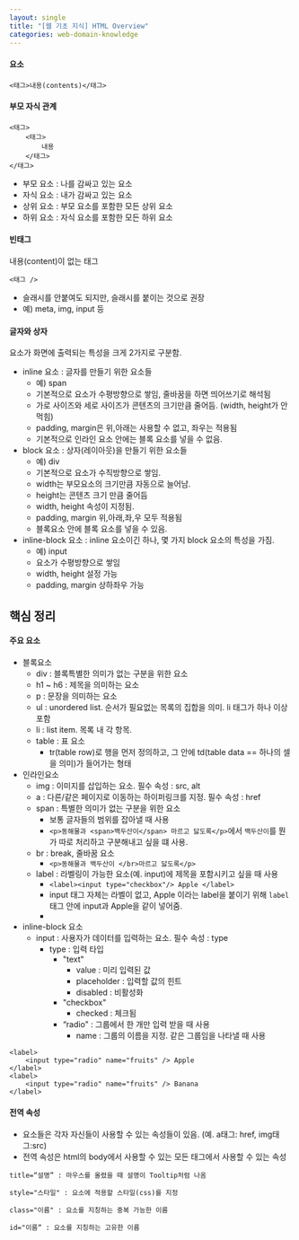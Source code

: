 ```yaml
---
layout: single
title: "[웹 기초 지식] HTML Overview"
categories: web-domain-knowledge
---
```


#### 요소
```
<태그>내용(contents)</태그>
```

#### 부모 자식 관계
```
<태그>
	<태그>
		내용
	</태그>
</태그>
```
- 부모 요소 : 나를 감싸고 있는 요소
- 자식 요소 : 내가 감싸고 있는 요소
- 상위 요소 : 부모 요소를 포함한 모든 상위 요소
- 하위 요소 : 자식 요소를 포함한 모든 하위 요소

#### 빈태그
내용(content)이 없는 태그
```
<태그 />
```
- 슬래시를 안붙여도 되지만, 슬래시를 붙이는 것으로 권장
- 예) meta, img, input 등

#### 글자와 상자
요소가 화면에 출력되는 특성을 크게 2가지로 구분함.
- inline 요소 : 글자를 만들기 위한 요소들
	- 예) span
	- 기본적으로 요소가 수평방향으로 쌓임, 줄바꿈을 하면 띄어쓰기로 해석됨
	- 가로 사이즈와 세로 사이즈가 콘텐츠의 크기만큼 줄어듬. (width, height가 안먹힘)
	- padding, margin은 위,아래는 사용할 수 없고, 좌우는 적용됨
	- 기본적으로 인라인 요소 안에는 블록 요소를 넣을 수 없음.
- block 요소 : 상자(레이아웃)을 만들기 위한 요소들
	- 예) div
	- 기본적으로 요소가 수직방향으로 쌓임.
	- width는 부모요소의 크기만큼 자동으로 늘어남.
	- height는 콘텐츠 크기 만큼 줄어듬
	- width, height 속성이 지정됨.
	- padding, margin 위,아래,좌,우 모두 적용됨
	- 블록요소 안에 블록 요소를 넣을 수 있음.
- inline-block 요소 : inline 요소이긴 하나, 몇 가지 block 요소의 특성을 가짐.
	- 예) input
	- 요소가 수평방향으로 쌓임
	- width, height 설정 가능
	- padding, margin 상하좌우 가능

## 핵심 정리

#### 주요 요소
- 블록요소
	- div : 블록특별한 의미가 없는 구분을 위한 요소
	- h1 ~ h6 : 제목을 의미하는 요소
	- p : 문장을 의미하는 요소
	- ul : unordered list. 순서가 필요없는 목록의 집합을 의미. li 태그가 하나 이상 포함
	- li : list item. 목록 내 각 항목.
	- table : 표 요소
		- tr(table row)로 행을 먼저 정의하고, 그 안에 td(table data == 하나의 셀을 의미)가 들어가는 형태
- 인라인요소
	- img : 이미지를 삽입하는 요소. 필수 속성 : src, alt
	- a : 다른/같은 페이지로 이동하는 하이퍼링크를 지정. 필수 속성 : href
	- span : 특별한 의미가 없는 구분을 위한 요소
		- 보통 글자들의 범위를 잡아낼 때 사용
		- `<p>동해물과 <span>백두산이</span> 마르고 닳도록</p>`에서 `백두산이`를 뭔가 따로 처리하고 구분해내고 싶을 떄 사용.
	- br : break, 줄바꿈 요소
		- `<p>동해물과 백두산이 </br>마르고 닳도록</p>`
	- label : 라벨링이 가능한 요소(예. input)에 제목을 포함시키고 싶을 때 사용
		- `<label><input type="checkbox"/> Apple </label>`
		- input 태그 자체는 라벨이 없고, Apple 이라는 label을 붙이기 위해 `label` 태그 안에 input과 Apple을 같이 넣어줌.
		- 
- inline-block 요소
	- input : 사용자가 데이터를 입력하는 요소. 필수 속성 : type
		- type : 입력 타입
			- "text"
				- value : 미리 입력된 값
				- placeholder : 입력할 값의 힌트
				- disabled : 비활성화
			- "checkbox"
				- checked : 체크됨
			- “radio" : 그룹에서 한 개만 입력 받을 때 사용
				- name :  그룹의 이름을 지정. 같은 그룹임을 나타낼 때 사용
```
<label>
	<input type="radio" name="fruits" /> Apple
</label>
<label>
	<input type="radio" name="fruits" /> Banana
</label>
```

#### 전역 속성
- 요소들은 각자 자신들이 사용할 수 있는 속성들이 있음. (예. a태그: href, img태그:src)
- 전역 속성은 html의 body에서 사용할 수 있는 모든 태그에서 사용할 수 있는 속성
```
title=“설명” : 마우스를 올렸을 때 설명이 Tooltip처럼 나옴

style="스타일" : 요소에 적용할 스타일(css)를 지정

class="이름" : 요소를 지칭하는 중복 가능한 이름

id="이름“ : 요소를 지칭하는 고유한 이름
```